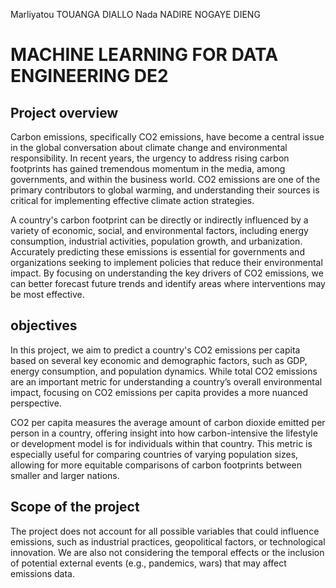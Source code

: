 Marliyatou TOUANGA DIALLO
Nada NADIRE
NOGAYE DIENG

# MACHINE LEARNING FOR DATA ENGINEERING DE2
## Project overview

Carbon emissions, specifically CO2 emissions, have become a central issue in the global conversation about climate change and environmental responsibility. In recent years, the urgency to address rising carbon footprints has gained tremendous momentum in the media, among governments, and within the business world. CO2 emissions are one of the primary contributors to global warming, and understanding their sources is critical for implementing effective climate action strategies.

A country's carbon footprint can be directly or indirectly influenced by a variety of economic, social, and environmental factors, including energy consumption, industrial activities, population growth, and urbanization. Accurately predicting these emissions is essential for governments and organizations seeking to implement policies that reduce their environmental impact. By focusing on understanding the key drivers of CO2 emissions, we can better forecast future trends and identify areas where interventions may be most effective.

## objectives

In this project, we aim to predict a country's CO2 emissions per capita based on several key economic and demographic factors, such as GDP, energy consumption, and population dynamics. While total CO2 emissions are an important metric for understanding a country’s overall environmental impact, focusing on CO2 emissions per capita provides a more nuanced perspective.

CO2 per capita measures the average amount of carbon dioxide emitted per person in a country, offering insight into how carbon-intensive the lifestyle or development model is for individuals within that country. This metric is especially useful for comparing countries of varying population sizes, allowing for more equitable comparisons of carbon footprints between smaller and larger nations.

## Scope of the project
The project does not account for all possible variables that could influence emissions, such as industrial practices, geopolitical factors, or technological innovation. We are also not considering the temporal effects or the inclusion of potential external events (e.g., pandemics, wars) that may affect emissions data.


